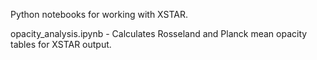 Python notebooks for working with XSTAR. 

opacity_analysis.ipynb - Calculates Rosseland and Planck mean opacity tables for XSTAR output. 
